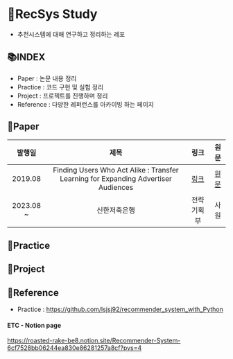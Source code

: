 # 📖RecSys Study
- 추천시스템에 대해 연구하고 정리하는 레포

## 📚INDEX
- Paper : 논문 내용 정리
- Practice : 코드 구현 및 실험 정리
- Project : 프로젝트를 진행하며 정리
- Reference : 다양한 레퍼런스를 아카이빙 하는 페이지

## 📗Paper
|발행일|제목|링크|원문|
|:---:|:---:|:---:|:---:|
|2019.08|Finding Users Who Act Alike : Transfer Learning for Expanding Advertiser Audiences|[링크](https://github.com/shjang2020/Gitple_project)|[원문](https://www.pinterestlabs.com/media/phkg2uau/transferlearning-kdd2019.pdf)|
|2023.08 ~ |신한저축은행|전략기획부|사원|
## 📕Practice

## 📘Project

## 📙Reference
- Practice : https://github.com/lsjsj92/recommender_system_with_Python

#### ETC - Notion page
https://roasted-rake-be8.notion.site/Recommender-System-6cf7528bb06244ea830e86281257a8cf?pvs=4

